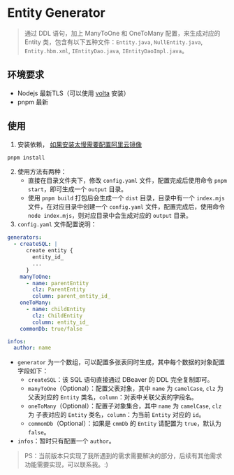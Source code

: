 # Entity Generator
> 通过 DDL 语句，加上 ManyToOne 和 OneToMany 配置，来生成对应的 Entity 类，包含有以下五种文件：`Entity.java`, `NullEntity.java`, `Entity.hbm.xml`, `IEntityDao.java`, `IEntityDaoImpl.java`。

## 环境要求
- Nodejs 最新TLS（可以使用 [volta](https://volta.sh/) 安装）
- pnpm 最新

## 使用
1. 安装依赖， [如果安装太慢需要配置阿里云镜像](https://juejin.cn/post/7238233943609966652)
```bash
pnpm install
```
2. 使用方法有两种：
   - 直接在目录文件夹下，修改 `config.yaml` 文件，配置完成后使用命令 `pnpm start`，即可生成一个 `output` 目录。
   - 使用 `pnpm build` 打包后会生成一个 `dist` 目录，目录中有一个 `index.mjs` 文件，在对应目录中创建一个 `config.yaml` 文件，配置完成后，使用命令`node index.mjs`，则对应目录中会生成对应的 `output` 目录。
3. `config.yaml` 文件配置说明：
```yaml
generators:
  - createSQL: |
      create entity {
        entity_id_
        ...
      }
    manyToOne:
      - name: parentEntity
        clz: ParentEntity
        column: parent_entity_id_
    oneToMany:
      - name: childEntity
        clz: ChildEntity
        column: entity_id_
    commonDb: true/false

infos:
  author: name
```
- `generator` 为一个数组，可以配置多张表同时生成，其中每个数据的对象配置字段如下：
  - `createSQL`：该 SQL 语句直接通过 DBeaver 的 DDL 完全复制即可。
  - `manyToOne`（Optional）：配置父表对象，其中 `name` 为 `camelCase`, `clz` 为 父表对应的 `Entity` 类名，`column`：对表中关联父表的字段名。
  - `oneToMany`（Optional）：配置子对象集合，其中 `name` 为 `camelCase`, `clz` 为 子表对应的 `Entity` 类名，`column`：为当前 `Entity` 对应的 `id`。
  - `commomDb`（Optional）：如果是 `cmmDb` 的 `Entity` 请配置为 `true`，默认为 `false`。
- `infos`：暂时只有配置一个 `author`。

> PS：当前版本只实现了我所遇到的需求需要解决的部分，后续有其他需求功能需要实现，可以联系我。:)
